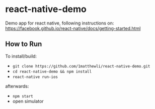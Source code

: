 # react-native-demo
Demo app for react native, following instructions on: https://facebook.github.io/react-native/docs/getting-started.html

## How to Run

To install/build:

- `git clone https://github.com/1matthewli/react-native-demo.git`
- `cd react-native-demo && npm install`
- `react-native run-ios`

afterwards:

- `npm start`
- open simulator